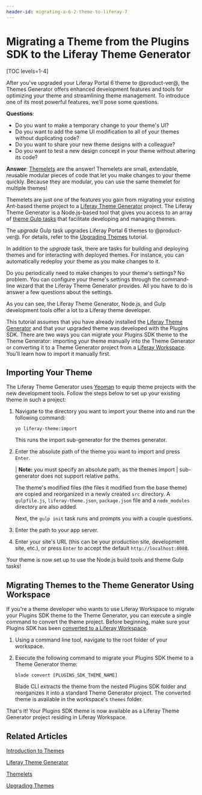 ```yaml
---
header-id: migrating-a-6-2-theme-to-liferay-7
---
```


# Migrating a Theme from the Plugins SDK to the Liferay Theme Generator

[TOC levels=1-4]

After you've upgraded your Liferay Portal 6 theme to @product-ver@, the Themes
Generator offers enhanced development features and tools for optimizing your
theme and streamlining theme management. To introduce one of its most powerful
features, we'll pose some questions. 

**Questions**:

-   Do you want to make a temporary change to your theme's UI?
-   Do you want to add the same UI modification to all of your themes without
    duplicating code? 
-   Do you want to share your new theme designs with a colleague?
-   Do you want to test a new design concept in your theme without altering its
    code?

**Answer**: [Themelets](/docs/7-0/tutorials/-/knowledge_base/t/themelets) are
the answer! Themelets are small, extendable, reusable modular pieces  of code
that let you make changes to your theme quickly. Because they are  modular, you
can use the same themelet for multiple themes!

Themelets are just one of the features you gain from migrating your existing
Ant-based theme project to a
[Liferay Theme Generator](/docs/7-0/tutorials/-/knowledge_base/t/themes-generator)
project. The Liferay Theme Generator is a Node.js-based tool that gives you
access to an array of
[theme Gulp tasks](/docs/7-0/reference/-/knowledge_base/r/theme-gulp-tasks)
that facilitate developing and managing themes. 

The *upgrade* Gulp task upgrades Liferay Portal 6 themes to @product-ver@. For details,
refer to the
[Upgrading Themes](/docs/7-0/tutorials/-/knowledge_base/t/upgrading-themes)
tutorial. 

In addition to the *upgrade* task, there are tasks for building and deploying
themes and for interacting with deployed themes. For instance, you can
automatically redeploy your theme as you make changes to it.

Do you periodically need to make changes to your theme's settings? No problem.
You can configure your theme's settings through the command-line wizard that the
Liferay Theme Generator provides. All you have to do is answer a few questions
about the settings.

As you can see, the Liferay Theme Generator, Node.js, and Gulp development tools
offer a lot to a Liferay theme developer.

This tutorial assumes that you have already installed the
[Liferay Theme Generator](/docs/7-0/tutorials/-/knowledge_base/t/themes-generator)
and that your upgraded theme was developed with the Plugins SDK. There are two
ways you can migrate your Plugins SDK theme to the Theme Generator: importing
your theme manually into the Theme Generator or converting it to a Theme
Generator project from a
[Liferay Workspace](/docs/7-0/tutorials/-/knowledge_base/t/liferay-workspace).
You'll learn how to import it manually first.

## Importing Your Theme

The Liferay Theme Generator uses [Yeoman](http://yeoman.io/) to equip theme
projects with the new development tools. Follow the steps below to set up your
existing theme in such a project:

1.  Navigate to the directory you want to import your theme into and run the
    following command:

        yo liferay-theme:import

    This runs the import sub-generator for the themes generator.

2.  Enter the absolute path of the theme you want to import and press `Enter`.

    | **Note:** you must specify an absolute path, as the themes import
    | sub-generator does not support relative paths.

    The theme's modified files (the files it modified from the base theme) are
    copied and reorganized in a newly created  `src` directory. A `gulpfile.js`,
    `liferay-theme.json`, `package.json` file  and a `node_modules` directory
    are also added.

    Next, the `gulp init` task runs and prompts you with a couple questions.

3.  Enter the path to your app server.

4.  Enter your site's URL (this can be your production site, development site,
    etc.), or press `Enter` to accept the default `http://localhost:8080`.

Your theme is now set up to use the Node.js build tools and theme Gulp tasks!

## Migrating Themes to the Theme Generator Using Workspace

If you're a theme developer who wants to use Liferay Workspace to
migrate your Plugins SDK theme to the Theme Generator, you can execute a single
command to convert the theme project. Before beginning, make sure your Plugins
SDK has been
[converted to a Liferay Workspace](/docs/7-0/tutorials/-/knowledge_base/t/creating-a-liferay-workspace-with-blade-cli#configuring-a-plugins-sdk-in-your-workspace).

1.  Using a command line tool, navigate to the root folder of your workspace.

2.  Execute the following command to migrate your Plugins SDK theme to a Theme
    Generator theme:

        blade convert [PLUGINS_SDK_THEME_NAME]

    Blade CLI extracts the theme from the nested Plugins SDK folder and
    reorganizes it into a standard Theme Generator project. The converted theme
    is available in the workspace's `themes` folder.

That's it! Your Plugins SDK theme is now available as a Liferay Theme Generator
project residing in Liferay Workspace.

## Related Articles

[Introduction to Themes](/docs/7-0/tutorials/-/knowledge_base/t/introduction-to-themes)

[Liferay Theme Generator](/docs/7-0/tutorials/-/knowledge_base/t/themes-generator)

[Themelets](/docs/7-0/tutorials/-/knowledge_base/t/themelets)

[Upgrading Themes](/docs/7-0/tutorials/-/knowledge_base/t/upgrading-themes)
